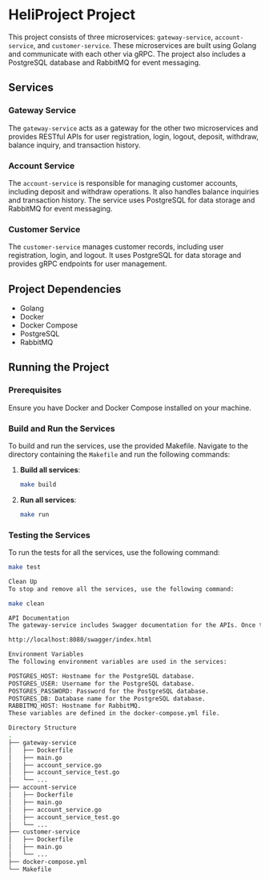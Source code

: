 # HeliProject Project

This project consists of three microservices: `gateway-service`, `account-service`, and `customer-service`. These microservices are built using Golang and communicate with each other via gRPC. The project also includes a PostgreSQL database and RabbitMQ for event messaging.

## Services

### Gateway Service

The `gateway-service` acts as a gateway for the other two microservices and provides RESTful APIs for user registration, login, logout, deposit, withdraw, balance inquiry, and transaction history.

### Account Service

The `account-service` is responsible for managing customer accounts, including deposit and withdraw operations. It also handles balance inquiries and transaction history. The service uses PostgreSQL for data storage and RabbitMQ for event messaging.

### Customer Service

The `customer-service` manages customer records, including user registration, login, and logout. It uses PostgreSQL for data storage and provides gRPC endpoints for user management.

## Project Dependencies

- Golang
- Docker
- Docker Compose
- PostgreSQL
- RabbitMQ

## Running the Project

### Prerequisites

Ensure you have Docker and Docker Compose installed on your machine.

### Build and Run the Services

To build and run the services, use the provided Makefile. Navigate to the directory containing the `Makefile` and run the following commands:

1. **Build all services**:

    ```sh
    make build
    ```

2. **Run all services**:

    ```sh
    make run
    ```

### Testing the Services

To run the tests for all the services, use the following command:

```sh
make test

Clean Up
To stop and remove all the services, use the following command:

make clean

API Documentation
The gateway-service includes Swagger documentation for the APIs. Once the services are running, you can access the Swagger UI at:

http://localhost:8080/swagger/index.html

Environment Variables
The following environment variables are used in the services:

POSTGRES_HOST: Hostname for the PostgreSQL database.
POSTGRES_USER: Username for the PostgreSQL database.
POSTGRES_PASSWORD: Password for the PostgreSQL database.
POSTGRES_DB: Database name for the PostgreSQL database.
RABBITMQ_HOST: Hostname for RabbitMQ.
These variables are defined in the docker-compose.yml file.

Directory Structure
.
├── gateway-service
│   ├── Dockerfile
│   ├── main.go
│   ├── account_service.go
│   ├── account_service_test.go
│   └── ...
├── account-service
│   ├── Dockerfile
│   ├── main.go
│   ├── account_service.go
│   ├── account_service_test.go
│   └── ...
├── customer-service
│   ├── Dockerfile
│   ├── main.go
│   └── ...
├── docker-compose.yml
└── Makefile
